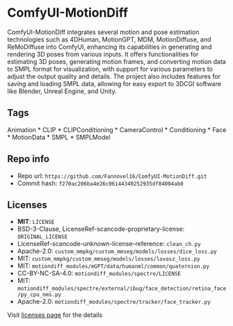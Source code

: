 # ComfyUI-MotionDiff
ComfyUI-MotionDiff integrates several motion and pose estimation technologies such as 4DHuman, MotionGPT, MDM, MotionDiffuse, and ReMoDiffuse into ComfyUI, enhancing its capabilities in generating and rendering 3D poses from various inputs. It offers functionalities for estimating 3D poses, generating motion frames, and converting motion data to SMPL format for visualization, with support for various parameters to adjust the output quality and details. The project also includes features for saving and loading SMPL data, allowing for easy export to 3DCGI software like Blender, Unreal Engine, and Unity.

## Tags
Animation * CLIP * CLIPConditioning * CameraControl * Conditioning * Face * MotionData * SMPL * SMPLModel

## Repo info
- Repo url: `https://github.com/Fannovel16/ComfyUI-MotionDiff.git`
- Commit hash: `f270ac206ba4e26c06144349252935df84004ab0`

## Licenses
- **MIT**: `LICENSE`
- BSD-3-Clause, LicenseRef-scancode-proprietary-license: `ORIGINAL_LICENSE`
- LicenseRef-scancode-unknown-license-reference: `clean_ch.py`
- Apache-2.0: `custom_mmpkg/custom_mmseg/models/losses/dice_loss.py`
- MIT: `custom_mmpkg/custom_mmseg/models/losses/lovasz_loss.py`
- MIT: `motiondiff_modules/mGPT/data/humanml/common/quaternion.py`
- CC-BY-NC-SA-4.0: `motiondiff_modules/spectre/LICENSE`
- MIT: `motiondiff_modules/spectre/external/ibug/face_detection/retina_face/py_cpu_nms.py`
- Apache-2.0: `motiondiff_modules/spectre/tracker/face_tracker.py`

Visit [licenses page](licenses.md) for the details
